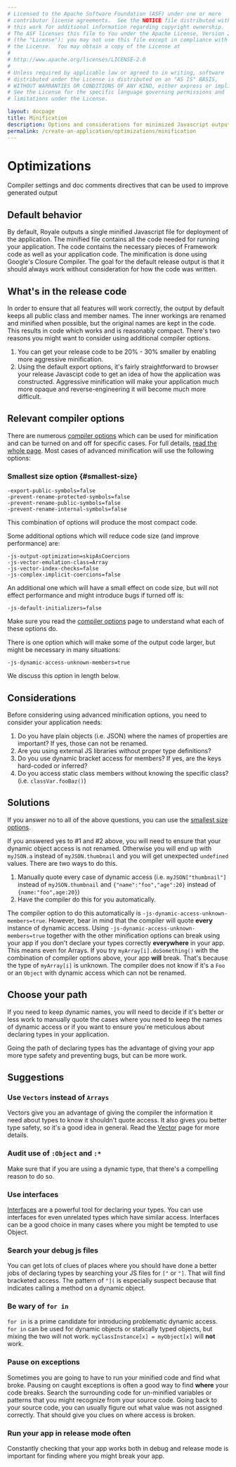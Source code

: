 ```yaml
---
# Licensed to the Apache Software Foundation (ASF) under one or more
# contributor license agreements.  See the NOTICE file distributed with
# this work for additional information regarding copyright ownership.
# The ASF licenses this file to You under the Apache License, Version 2.0
# (the "License"); you may not use this file except in compliance with
# the License.  You may obtain a copy of the License at
# 
# http://www.apache.org/licenses/LICENSE-2.0
# 
# Unless required by applicable law or agreed to in writing, software
# distributed under the License is distributed on an "AS IS" BASIS,
# WITHOUT WARRANTIES OR CONDITIONS OF ANY KIND, either express or implied.
# See the License for the specific language governing permissions and
# limitations under the License.

layout: docpage
title: Minification
description: Options and considerations for minimized Javascript output
permalink: /create-an-application/optimizations/minification
---
```

# Optimizations

Compiler settings and doc comments directives that can be used to improve generated output

## Default behavior
By default, Royale outputs a single minified Javascript file for deployment of the application. The minified file contains all the code needed for running your application. The code contains the necessary pieces of Framework code as well as your application code. The minification is done using Google's Closure Compiler. The goal for the default release output is that it should always work without consideration for how the code was written.

## What's in the release code
In order to ensure that all features will work correctly, the output by default keeps all public class and member names. The inner workings are renamed and minified when possible, but the original names are kept in the code. This results in code which works and is reasonably compact. There's two reasons you might want to consider using additional compiler options.
1. You can get your release code to be 20% - 30% smaller by enabling more aggressive minification.
2. Using the default export options, it's fairly straightforward to browser your release Javascipt code to get an idea of how the application was constructed. Aggressive minification will make your application much more opaque and reverse-engineering it will become much more difficult.

## Relevant compiler options
There are numerous [compiler options](compiler/compiler-options) which can be used for minification and can be turned on and off for specific cases. For full details, [read the whole page](compiler/compiler-options). Most cases of advanced minification will use the following options:

### Smallest size option {#smallest-size}
```
-export-public-symbols=false
-prevent-rename-protected-symbols=false
-prevent-rename-public-symbols=false
-prevent-rename-internal-symbols=false
```

This combination of options will produce the most compact code.

Some additional options which will reduce code size (and improve performance) are:

```
-js-output-optimization=skipAsCoercions
-js-vector-emulation-class=Array
-js-vector-index-checks=false
-js-complex-implicit-coercions=false
```

An additional one which will have a small effect on code size, but will not effect performance and might introduce bugs if turned off is:
```
-js-default-initializers=false
```
Make sure you read the [compiler options](compiler/compiler-options) page to understand what each of these options do.

There is one option which will make some of the output code larger, but might be necessary in many situations:
```
-js-dynamic-access-unknown-members=true
```

We discuss this option in length below.

## Considerations
Before considering using advanced minification options, you need to consider your application needs:
1. Do you have plain objects (i.e. JSON) where the names of properties are important? If yes, those can not be renamed.
2. Are you using external JS libraries without proper type definitions?
3. Do you use dynamic bracket access for members? If yes, are the keys hard-coded or inferred?
4. Do you access static class members without knowing the specific class? (i.e. `classVar.fooBaz()`)

## Solutions
If you answer no to all of the above questions, you can use the [smallest size options](#smallest-size).

If you answered yes to #1 and #2 above, you will need to ensure that your dynamic object access is not renamed. Otherwise you will end up with `myJSON.a` instead of `myJSON.thumbnail` and you will get unexpected `undefined` values. There are two ways to do this.
1. Manually quote every case of dynamic access (i.e. `myJSON["thumbnail"]` instead of `myJSON.thumbnail` and `{"name":"foo","age":20}` instead of `{name:"foo",age:20}`)
2. Have the compiler do this for you automatically.

The compiler option to do this automatically is `-js-dynamic-access-unknown-members=true`. However, bear in mind that the compiler will quote **every** instance of dynamic access. Using `-js-dynamic-access-unknown-members=true` together with the other minification options can break using your app if you don't declare your types correctly **everywhere** in your app. This means even for Arrays. If you try `myArray[i].doSomething()` with the combination of compiler options above, your app **will** break. That's because the type of `myArray[i]` is unknown. The compiler does not know if it's a `Foo` or an `Object` with dynamic access which can not be renamed.

## Choose your path
If you need to keep dynamic names, you will need to decide if it's better or less work to manually quote the cases where you need to keep the names of dynamic access or if you want to ensure you're meticulous about declaring types in your application.

Going the path of declaring types has the advantage of giving your app more type safety and preventing bugs, but can be more work.

## Suggestions
### Use `Vectors` instead of `Arrays`
Vectors give you an advantage of giving the compiler the information it need about types to know it shouldn't quote access. It also gives you better type safety, so it's a good idea in general. Read the [Vector](features/as3/vectors) page for more details.

### Audit use of `:Object` and `:*`
Make sure that if you are using a dynamic type, that there's a compelling reason to do so.

### Use interfaces
[Interfaces](features/as3/interfaces) are a powerful tool for declaring your types. You can use interfaces for even unrelated types which have similar access. Interfaces can be a good choice in many cases where you might be tempted to use Object.

### Search your debug js files
You can get lots of clues of places where you should have done a better jobs of declaring types by searching your JS files for `["` or `"]`. That will find bracketed access. The pattern of `"](` is especially suspect because that indicates calling a method on a dynamic object.

### Be wary of `for in`
`for in` is a prime candidate for introducing problematic dynamic access. `for in` can be used for dynamic objects or statically typed objects, but mixing the two will not work. `myClassInstance[x] = myObject[x]` will **not** work.

### Pause on exceptions
Sometimes you are going to have to run your minified code and find what broke. Pausing on caught exceptions is often a good way to find **where** your code breaks. Search the surrounding code for un-minified variables or patterns that you might recognize from your source code. Going back to your source code, you can usually figure out what value was not assigned correctly. That should give you clues on where access is broken.

### Run your app in release mode often
Constantly checking that your app works both in debug and release mode is important for finding where you might break your app.